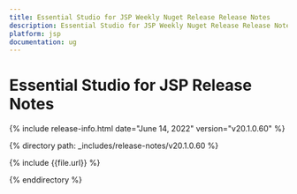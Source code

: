 ```yaml
---
title: Essential Studio for JSP Weekly Nuget Release Release Notes  
description: Essential Studio for JSP Weekly Nuget Release Release Notes  
platform: jsp
documentation: ug
---
```


# Essential Studio for JSP  Release Notes  

{% include release-info.html date="June 14, 2022"  version="v20.1.0.60" %} 


{% directory path: _includes/release-notes/v20.1.0.60 %}

{% include {{file.url}} %}

{% enddirectory %}